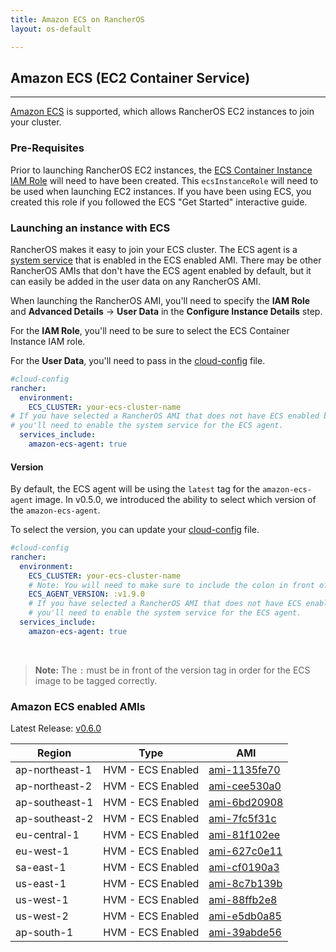 ```yaml
---
title: Amazon ECS on RancherOS
layout: os-default

---
```


## Amazon ECS (EC2 Container Service)
---

[Amazon ECS](https://aws.amazon.com/ecs/) is supported, which allows RancherOS EC2 instances to join your cluster.

### Pre-Requisites

Prior to launching RancherOS EC2 instances, the [ECS Container Instance IAM Role](http://docs.aws.amazon.com/AmazonECS/latest/developerguide/instance_IAM_role.html) will need to have been created. This `ecsInstanceRole` will need to be used when launching EC2 instances. If you have been using ECS, you created this role if you followed the ECS "Get Started" interactive guide.

### Launching an instance with ECS

RancherOS makes it easy to join your ECS cluster. The ECS agent is a [system service]({{site.baseurl}}/os/system-services/adding-system-services/) that is enabled in the ECS enabled AMI. There may be other RancherOS AMIs that don't have the ECS agent enabled by default, but it can easily be added in the user data on any RancherOS AMI.

When launching the RancherOS AMI, you'll need to specify the **IAM Role** and **Advanced Details** -> **User Data** in the **Configure Instance Details** step.

For the **IAM Role**, you'll need to be sure to select the ECS Container Instance IAM role.

For the **User Data**, you'll need to pass in the [cloud-config]({{site.baseurl}}/os/configuration/#cloud-config) file.

```yaml
#cloud-config
rancher:
  environment:
    ECS_CLUSTER: your-ecs-cluster-name
# If you have selected a RancherOS AMI that does not have ECS enabled by default,
# you'll need to enable the system service for the ECS agent.
  services_include:
    amazon-ecs-agent: true
```

#### Version

By default, the ECS agent will be using the `latest` tag for the `amazon-ecs-agent` image. In v0.5.0, we introduced the ability to select which version of the `amazon-ecs-agent`.

To select the version, you can update your [cloud-config]({{site.baseurl}}/os/configuration/#cloud-config) file.

```yaml
#cloud-config
rancher:
  environment:
    ECS_CLUSTER: your-ecs-cluster-name
    # Note: You will need to make sure to include the colon in front of the version.
    ECS_AGENT_VERSION: :v1.9.0
    # If you have selected a RancherOS AMI that does not have ECS enabled by default,
    # you'll need to enable the system service for the ECS agent.
  services_include:
    amazon-ecs-agent: true
```

<br>

> **Note:** The `:` must be in front of the version tag in order for the ECS image to be tagged correctly.

### Amazon ECS enabled AMIs

Latest Release: [v0.6.0](https://github.com/rancher/os/releases/tag/v0.6.0)

Region | Type | AMI
---|--- | ---
ap-northeast-1 | HVM - ECS Enabled |  [ami-1135fe70](https://console.aws.amazon.com/ec2/home?region=ap-northeast-1#launchInstanceWizard:ami=ami-1135fe70)
ap-northeast-2 | HVM - ECS Enabled |  [ami-cee530a0](https://console.aws.amazon.com/ec2/home?region=ap-northeast-2#launchInstanceWizard:ami=ami-cee530a0)
ap-southeast-1 | HVM - ECS Enabled |  [ami-6bd20908](https://console.aws.amazon.com/ec2/home?region=ap-southeast-1#launchInstanceWizard:ami=ami-6bd20908)
ap-southeast-2 | HVM - ECS Enabled |  [ami-7fc5f31c](https://console.aws.amazon.com/ec2/home?region=ap-southeast-2#launchInstanceWizard:ami=ami-7fc5f31c)
eu-central-1 | HVM - ECS Enabled |  [ami-81f102ee](https://console.aws.amazon.com/ec2/home?region=eu-central-1#launchInstanceWizard:ami=ami-81f102ee)
eu-west-1 | HVM - ECS Enabled |  [ami-627c0e11](https://console.aws.amazon.com/ec2/home?region=eu-west-1#launchInstanceWizard:ami=ami-627c0e11)
sa-east-1 | HVM - ECS Enabled |  [ami-cf0190a3](https://console.aws.amazon.com/ec2/home?region=sa-east-1#launchInstanceWizard:ami=ami-cf0190a3)
us-east-1 | HVM - ECS Enabled |  [ami-8c7b139b](https://console.aws.amazon.com/ec2/home?region=us-east-1#launchInstanceWizard:ami=ami-8c7b139b)
us-west-1 | HVM - ECS Enabled |  [ami-88ffb2e8](https://console.aws.amazon.com/ec2/home?region=us-west-1#launchInstanceWizard:ami=ami-88ffb2e8)
us-west-2 | HVM - ECS Enabled |  [ami-e5db0a85](https://console.aws.amazon.com/ec2/home?region=us-west-2#launchInstanceWizard:ami=ami-e5db0a85)
ap-south-1 | HVM - ECS Enabled |  [ami-39abde56](https://console.aws.amazon.com/ec2/home?region=ap-south-1#launchInstanceWizard:ami=ami-39abde56)
